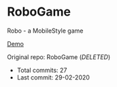 # RoboGame

Robo - a MobileStyle game

[Demo](https://hoangtran0410.github.io/p5js-playground/2020/robogame/)

Original repo: RoboGame (*DELETED*)
+ Total commits: 27
+ Last commit: 29-02-2020
